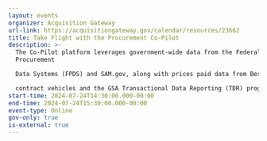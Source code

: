 ```yaml
---
layout: events
organizer: Acquisition Gateway
url-link: https://acquisitiongateway.gov/calendar/resources/23662
title: Take Flight with the Procurement Co-Pilot
description: >-
  The Co-Pilot platform leverages government-wide data from the Federal
  Procurement

  Data Systems (FPDS) and SAM.gov, along with prices paid data from Best-in-Class (BIC)

  contract vehicles and the GSA Transactional Data Reporting (TDR) program. Agency specific pricing data will be included in future iterations.
start-time: 2024-07-24T14:30:00.000-00:00
end-time: 2024-07-24T15:30:00.000-00:00
event-type: Online
gov-only: true
is-external: true
---
```

